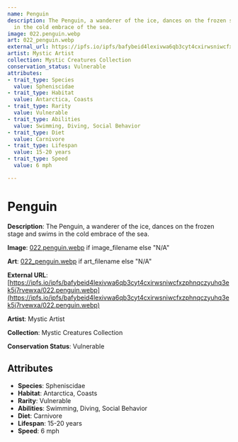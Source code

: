 ```yaml
---
name: Penguin
description: The Penguin, a wanderer of the ice, dances on the frozen stage and swims
  in the cold embrace of the sea.
image: 022.penguin.webp
art: 022_penguin.webp
external_url: https://ipfs.io/ipfs/bafybeid4lexivwa6qb3cyt4cxirwsniwcfxzphnqczyuhq3ek5j7rvewxa/022.penguin.webp
artist: Mystic Artist
collection: Mystic Creatures Collection
conservation_status: Vulnerable
attributes:
- trait_type: Species
  value: Spheniscidae
- trait_type: Habitat
  value: Antarctica, Coasts
- trait_type: Rarity
  value: Vulnerable
- trait_type: Abilities
  value: Swimming, Diving, Social Behavior
- trait_type: Diet
  value: Carnivore
- trait_type: Lifespan
  value: 15-20 years
- trait_type: Speed
  value: 6 mph

---
```


# Penguin

**Description**: The Penguin, a wanderer of the ice, dances on the frozen stage and swims in the cold embrace of the sea.

**Image**: [022.penguin.webp](./022.penguin.webp) if image_filename else "N/A"

**Art**: [022_penguin.webp](./022_penguin.webp) if art_filename else "N/A"

**External URL**: [https://ipfs.io/ipfs/bafybeid4lexivwa6qb3cyt4cxirwsniwcfxzphnqczyuhq3ek5j7rvewxa/022.penguin.webp](https://ipfs.io/ipfs/bafybeid4lexivwa6qb3cyt4cxirwsniwcfxzphnqczyuhq3ek5j7rvewxa/022.penguin.webp)

**Artist**: Mystic Artist

**Collection**: Mystic Creatures Collection

**Conservation Status**: Vulnerable

## Attributes
- **Species**: Spheniscidae
- **Habitat**: Antarctica, Coasts
- **Rarity**: Vulnerable
- **Abilities**: Swimming, Diving, Social Behavior
- **Diet**: Carnivore
- **Lifespan**: 15-20 years
- **Speed**: 6 mph
